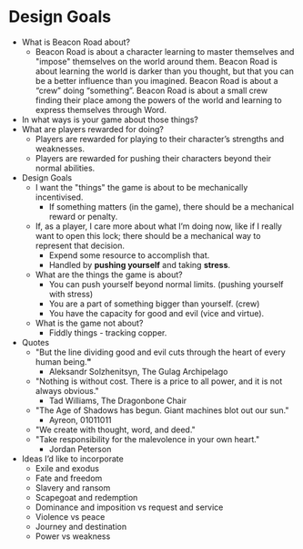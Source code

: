 # Design Goals

* What is Beacon Road about?
  * Beacon Road is about a character learning to master themselves and "impose" themselves on the world around them. Beacon Road is about learning the world is darker than you thought, but that you can be a better influence than you imagined. Beacon Road is about a “crew” doing “something”. Beacon Road is about a small crew finding their place among the powers of the world and learning to express themselves through Word.
* In what ways is your game about those things?
* What are players rewarded for doing?
  * Players are rewarded for playing to their character’s strengths and weaknesses.
  * Players are rewarded for pushing their characters beyond their normal abilities.
* Design Goals
  * I want the "things" the game is about to be mechanically incentivised.
    * If something matters (in the game), there should be a mechanical reward or penalty.
  * If, as a player, I care more about what I’m doing now, like if I really want to open this lock; there should be a mechanical way to represent that decision.
    * Expend some resource to accomplish that.
    * Handled by **pushing yourself** and taking **stress**.
  * What are the things the game is about?
    * You can push yourself beyond normal limits. (pushing yourself with stress)
    * You are a part of something bigger than yourself. (crew)
    * You have the capacity for good and evil (vice and virtue).
  * What is the game not about?
    * Fiddly things - tracking copper.
* Quotes
  * "But the line dividing good and evil cuts through the heart of every human being.**"**
    * Aleksandr Solzhenitsyn, The Gulag Archipelago
  * "Nothing is without cost. There is a price to all power, and it is not always obvious."
    * Tad Williams, The Dragonbone Chair
  * "The Age of Shadows has begun. Giant machines blot out our sun."
    * Ayreon, 01011011
  * "We create with thought, word, and deed."
  * "Take responsibility for the malevolence in your own heart."
    * Jordan Peterson
* Ideas I’d like to incorporate
  * Exile and exodus
  * Fate and freedom
  * Slavery and ransom
  * Scapegoat and redemption
  * Dominance and imposition vs request and service
  * Violence vs peace
  * Journey and destination
  * Power vs weakness

